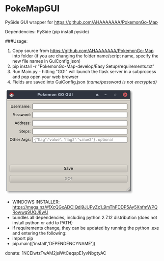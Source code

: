# PokeMapGUI
PySide GUI wrapper for https://github.com/AHAAAAAAA/PokemonGo-Map

Dependencies: PySide (pip install pyside)

###Usage:

  1. Copy source from https://github.com/AHAAAAAAA/PokemonGo-Map into folder (if you are changing the folder name/script name, specify the new file names in GuiConfig.json)
  2. pip install -r "PokemonGo-Map-develop/Easy Setup/requirements.txt"
  3. Run Main.py - hitting "GO!" will launch the flask server in a subprocess and pop open your web browser
  4. Fields are saved into GuiConfig.json *(name/password is not encrypted)*
  
![ScreenShot](https://github.com/blakebjorn/PokeMapGUI/blob/master/Screenshot.png)


*    WINDOWS INSTALLER: https://mega.nz/#!XcQGxADC!Qdj9JUPyZx1_9mThFDDP5Ay5XnfmWPQRowwq9UQJ8wU
*    bundles all dependencies, including python 2.7.12 distribution (does not install python or add to PATH)
*    if requirements change, they can be updated by running the python .exe and entering the following:
*    import pip
*    pip.main(['install','DEPENDENCYNAME'])

donate: 1NCEiwtzTwAM2jsiWtCeqspE1yvNbgtyAC
